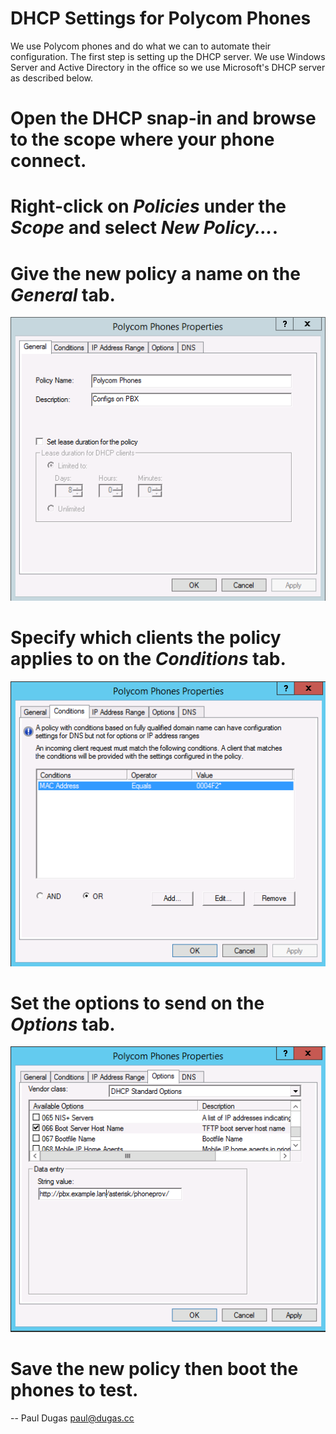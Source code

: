 # DHCP Settings for Polycom Phones

We use Polycom phones and do what we can to automate their configuration.  The
first step is setting up the DHCP server.  We use Windows Server and Active 
Directory in the office so we use Microsoft's DHCP server as described below.

# Open the DHCP snap-in and browse to the scope where your phone connect.
# Right-click on _Policies_ under the _Scope_ and select _New Policy..._.
# Give the new policy a name on the _General_ tab.

![DHCP-General][DHCP-General]

# Specify which clients the policy applies to on the _Conditions_ tab.

![DHCP-Conditions][DHCP-Conditions]

# Set the options to send on the _Options_ tab.

![DHCP-Options][DHCP-Options]

# Save the new policy then boot the phones to test.

[DHCP-General]: img/DHCP-General.png "DHCP Policy - General"
[DHCP-Conditions]: img/DHCP-Conditions.png "DHCP Policy - Conditions"
[DHCP-Options]: img/DHCP-Options.png "DHCP Policy - Options"

--
Paul Dugas <paul@dugas.cc>
